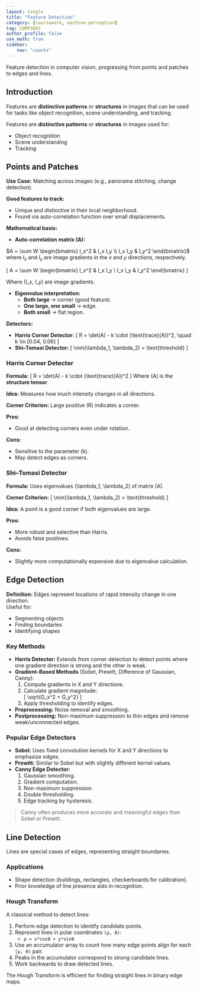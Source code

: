 ```yaml
---
layout: single
title: "Feature Detection"
category: [coursework, machine-perception]
tag: COMP3007
author_profile: false
use_math: true
sidebar:
    nav: "counts"
---
```


Feature detection in computer vision, progressing from points and patches to edges and lines. 

## Introduction
Features are **distinctive patterns** or **structures** in images that can be used for tasks like object recognition, scene understanding, and tracking.

Features are **distinctive patterns** or **structures** in images used for:
- Object recognition
- Scene understanding
- Tracking


## Points and Patches

**Use Case:** Matching across images (e.g., panorama stitching, change detection).

**Good features to track:**
- Unique and distinctive in their local neighborhood.
- Found via auto-correlation function over small displacements.

**Mathematical basis:**
- **Auto-correlation matrix (A):**



$A = \sum W \begin{bmatrix} I_x^2 & I_x I_y \\ I_x I_y & I_y^2 \end{bmatrix}$ where $I_x$ and $I_y$ are image gradients in the $x$ and $y$ directions, respectively.



\[
A = \sum W 
\begin{bmatrix} 
I_x^2 & I_x I_y \\ 
I_x I_y & I_y^2 
\end{bmatrix}
\]

Where \(I_x, I_y\) are image gradients.

- **Eigenvalue interpretation:**
  - **Both large** → corner (good feature).
  - **One large, one small** → edge.
  - **Both small** → flat region.

**Detectors:**
- **Harris Corner Detector:**
  \[
  R = \det(A) - k \cdot (\text{trace}(A))^2, \quad k \in [0.04, 0.06]
  \]
- **Shi–Tomasi Detector:**
  \[
  \min(\lambda_1, \lambda_2) > \text{threshold}
  \]


### Harris Corner Detector

**Formula:**
\[
R = \det(A) - k \cdot (\text{trace}(A))^2
\]
Where \(A\) is the **structure tensor**.

**Idea:** Measures how much intensity changes in all directions.

**Corner Criterion:** Large positive \(R\) indicates a corner.

**Pros:**
- Good at detecting corners even under rotation.

**Cons:**
- Sensitive to the parameter \(k\).
- May detect edges as corners.


### Shi–Tomasi Detector

**Formula:** Uses eigenvalues \(\lambda_1, \lambda_2\) of matrix \(A\).

**Corner Criterion:** 
\[
\min(\lambda_1, \lambda_2) > \text{threshold}
\]

**Idea:** A point is a good corner if both eigenvalues are large.

**Pros:**
- More robust and selective than Harris.
- Avoids false positives.

**Cons:**
- Slightly more computationally expensive due to eigenvalue calculation.


## Edge Detection
**Definition:** Edges represent locations of rapid intensity change in one direction.  
Useful for:
- Segmenting objects
- Finding boundaries
- Identifying shapes

### Key Methods
- **Harris Detector:** Extends from corner detection to detect points where one gradient direction is strong and the other is weak.
- **Gradient-Based Methods** (Sobel, Prewitt, Difference of Gaussian, Canny):
  1. Compute gradients in X and Y directions.
  2. Calculate gradient magnitude:  
     \[
     \sqrt{G_x^2 + G_y^2}
     \]
  3. Apply thresholding to identify edges.
- **Preprocessing:** Noise removal and smoothing.
- **Postprocessing:** Non-maximum suppression to thin edges and remove weak/unconnected edges.


### Popular Edge Detectors
- **Sobel:** Uses fixed convolution kernels for X and Y directions to emphasize edges.
- **Prewitt:** Similar to Sobel but with slightly different kernel values.
- **Canny Edge Detector:**
  1. Gaussian smoothing.
  2. Gradient computation.
  3. Non-maximum suppression.
  4. Double thresholding.
  5. Edge tracking by hysteresis.

> Canny often produces more accurate and meaningful edges than Sobel or Prewitt.


## Line Detection
Lines are special cases of edges, representing straight boundaries.

### Applications
- Shape detection (buildings, rectangles, checkerboards for calibration).
- Prior knowledge of line presence aids in recognition.

### Hough Transform
A classical method to detect lines:
1. Perform edge detection to identify candidate points.
2. Represent lines in polar coordinates `(ρ, θ)`:
   - `ρ = x*cosθ + y*sinθ`
3. Use an accumulator array to count how many edge points align for each `(ρ, θ)` pair.
4. Peaks in the accumulator correspond to strong candidate lines.
5. Work backwards to draw detected lines.

The Hough Transform is efficient for finding straight lines in binary edge maps.
